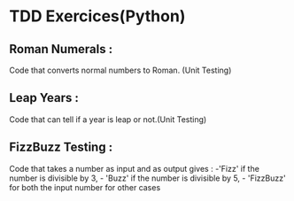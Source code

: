 # TDD Exercices(Python)

## Roman Numerals :
Code that converts normal numbers to Roman. (Unit Testing)

## Leap Years :
Code that can tell if a year is leap or not.(Unit Testing)

## FizzBuzz Testing :
Code that takes a number as input and as output gives :
    -'Fizz' if the number is divisible by 3,
    - 'Buzz' if the number is divisible by 5,
    - 'FizzBuzz' for both the input number for other cases
    
    
